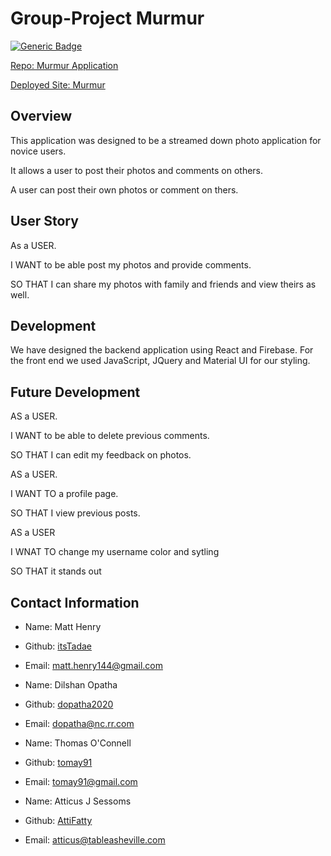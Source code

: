 # Group-Project Murmur

[![Generic Badge](https://img.shields.io/badge/VERSION-1.1.0-BLUE.svg)](https://shields.io/)

[Repo: Murmur Application](https://github.com/itsTadae/Murmur)

[Deployed Site: Murmur]()

## Overview

This application was designed to be a streamed down photo application for novice users.

It allows a user to post their photos and comments on others.

A user can post their own photos or comment on thers.

## User Story

As a USER.

I WANT to be able post my photos and provide comments.

SO THAT I can share my photos with family and friends and view theirs as well. 

## Development

We have designed the backend application using React and Firebase. For the front end we used JavaScript, JQuery and Material UI for our styling. 

## Future Development

AS a USER.

I WANT to be able to delete previous comments.

SO THAT I can edit my feedback on photos.

AS a USER.

I WANT TO a profile page.

SO THAT I view previous posts.

AS a USER

I WNAT TO change my username color and sytling

SO THAT it stands out

## Contact Information

* Name: Matt Henry 
* Github: [itsTadae](https://github.com/itsTadae)
* Email: matt.henry144@gmail.com

* Name: Dilshan Opatha
* Github: [dopatha2020](https://github.com/dopatha2020)
* Email: dopatha@nc.rr.com

* Name: Thomas O'Connell
* Github: [tomay91](https://github.com/tomay91)
* Email: tomay91@gmail.com

* Name: Atticus J Sessoms
* Github: [AttiFatty](https://github.com/AttiFatty)
* Email: atticus@tableasheville.com